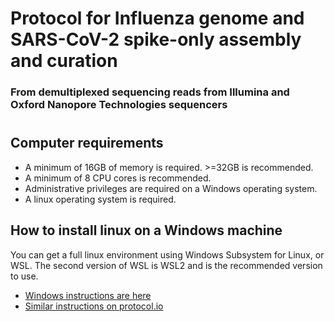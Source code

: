 # Protocol for Influenza genome and SARS-CoV-2 spike-only assembly and curation
### From demultiplexed sequencing reads from Illumina and Oxford Nanopore Technologies sequencers
#

## Computer requirements
- A minimum of 16GB of memory is required. >=32GB is recommended.
- A minimum of 8 CPU cores is recommended.
- Administrative privileges are required on a Windows operating system.
- A linux operating system is required.

## How to install linux on a Windows machine
You can get a full linux environment using Windows Subsystem for Linux, or WSL. The second version of WSL is WSL2 and is the recommended version to use.
- [Windows instructions are here](https://docs.microsoft.com/en-us/windows/wsl/install)
- [Similar instructions on protocol.io](https://www.protocols.io/view/install-wsl-and-vscode-on-windows-10-q26g78e1klwz/v1)

